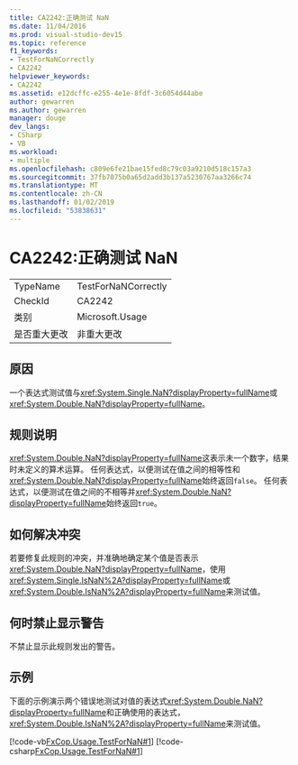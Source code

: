 ```yaml
---
title: CA2242:正确测试 NaN
ms.date: 11/04/2016
ms.prod: visual-studio-dev15
ms.topic: reference
f1_keywords:
- TestForNaNCorrectly
- CA2242
helpviewer_keywords:
- CA2242
ms.assetid: e12dcffc-e255-4e1e-8fdf-3c6054d44abe
author: gewarren
ms.author: gewarren
manager: douge
dev_langs:
- CSharp
- VB
ms.workload:
- multiple
ms.openlocfilehash: c809e6fe21bae15fed8c79c03a9210d518c157a3
ms.sourcegitcommit: 37fb7075b0a65d2add3b137a5230767aa3266c74
ms.translationtype: MT
ms.contentlocale: zh-CN
ms.lasthandoff: 01/02/2019
ms.locfileid: "53838631"
---
```

# <a name="ca2242-test-for-nan-correctly"></a>CA2242:正确测试 NaN

|||
|-|-|
|TypeName|TestForNaNCorrectly|
|CheckId|CA2242|
|类别|Microsoft.Usage|
|是否重大更改|非重大更改|

## <a name="cause"></a>原因
 一个表达式测试值与<xref:System.Single.NaN?displayProperty=fullName>或<xref:System.Double.NaN?displayProperty=fullName>。

## <a name="rule-description"></a>规则说明
 <xref:System.Double.NaN?displayProperty=fullName>这表示未一个数字，结果时未定义的算术运算。 任何表达式，以便测试在值之间的相等性和<xref:System.Double.NaN?displayProperty=fullName>始终返回`false`。 任何表达式，以便测试在值之间的不相等并<xref:System.Double.NaN?displayProperty=fullName>始终返回`true`。

## <a name="how-to-fix-violations"></a>如何解决冲突
 若要修复此规则的冲突，并准确地确定某个值是否表示<xref:System.Double.NaN?displayProperty=fullName>，使用<xref:System.Single.IsNaN%2A?displayProperty=fullName>或<xref:System.Double.IsNaN%2A?displayProperty=fullName>来测试值。

## <a name="when-to-suppress-warnings"></a>何时禁止显示警告
 不禁止显示此规则发出的警告。

## <a name="example"></a>示例
 下面的示例演示两个错误地测试对值的表达式<xref:System.Double.NaN?displayProperty=fullName>和正确使用的表达式，<xref:System.Double.IsNaN%2A?displayProperty=fullName>来测试值。

 [!code-vb[FxCop.Usage.TestForNaN#1](../code-quality/codesnippet/VisualBasic/ca2242-test-for-nan-correctly_1.vb)]
 [!code-csharp[FxCop.Usage.TestForNaN#1](../code-quality/codesnippet/CSharp/ca2242-test-for-nan-correctly_1.cs)]